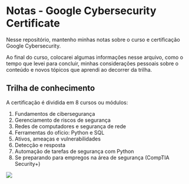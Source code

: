 # Notas - Google Cybersecurity Certificate
Nesse repositório, mantenho minhas notas sobre o curso e certificação Google Cybersecurity.

Ao final do curso, colocarei algumas informações nesse arquivo, como o tempo que levei para concluir, minhas considerações pessoais sobre o conteúdo e novos tópicos que aprendi ao decorrer da trilha.

## Trilha de conhecimento
A certificação é dividida em 8 cursos ou módulos:

1. Fundamentos de cibersegurança
2. Gerenciamento de riscos de segurança
3. Redes de computadores e segurança de rede
4. Ferramentas do ofício: Python e SQL
5. Ativos, ameaças e vulnerabilidades
6. Detecção e resposta
7. Automação de tarefas de segurança com Python
8. Se preparando para empregos na área de segurança (CompTIA Security+)

![](https://d3c33hcgiwev3.cloudfront.net/imageAssetProxy.v1/wUDPfuuARCehSWG8hh8yGQ_391e3fca589640ff865568380c1165f1_S33G003-S33G010.png?expiry=1747785600000&hmac=ILFtNNksUTs9BwwdpCUsOjNyKI3X1_tbXCdz_gC7QE8)
